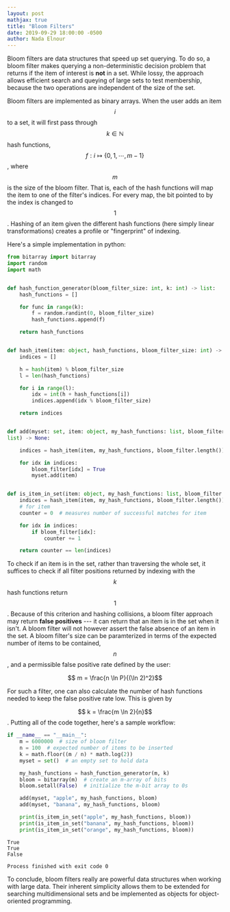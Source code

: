 ```yaml
---
layout: post
mathjax: true
title: "Bloom Filters"
date: 2019-09-29 18:00:00 -0500
author: Nada Elnour
---
```


Bloom filters are data structures that speed up set querying. To do so, a bloom filter makes querying a non-deterministic decision problem that returns if the item of interest is **not** in a set. While lossy, the approach allows efficient search and queying of large sets to test membership, because the two operations are independent of the size of the set.

Bloom filters are implemented as binary arrays. When the user adds an item $$i$$ to a set, it will first pass through $$k \in \mathbb{N}$$ hash functions, $$f:i \mapsto \{0,1, \cdots , m - 1\}$$, where $$m$$ is the size of the bloom filter. That is, each of the hash functions will map the item to one of the filter's indices. For every map, the bit pointed to by the index is changed to $$1$$. Hashing of an item given the different hash functions (here simply linear transformations) creates a profile or "fingerprint" of indexing. 

Here's a simple implementation in python:

``` python
from bitarray import bitarray
import random
import math


def hash_function_generator(bloom_filter_size: int, k: int) -> list:
	hash_functions = []

	for func in range(k):
		f = random.randint(0, bloom_filter_size)
		hash_functions.append(f)

	return hash_functions


def hash_item(item: object, hash_functions, bloom_filter_size: int) -> list:
	indices = []

	h = hash(item) % bloom_filter_size
	l = len(hash_functions)

	for i in range(l):
		idx = int(h + hash_functions[i])
		indices.append(idx % bloom_filter_size)

	return indices


def add(myset: set, item: object, my_hash_functions: list, bloom_filter:
list) -> None:

	indices = hash_item(item, my_hash_functions, bloom_filter.length())

	for idx in indices:
		bloom_filter[idx] = True
		myset.add(item)


def is_item_in_set(item: object, my_hash_functions: list, bloom_filter: int) -> bool:
	indices = hash_item(item, my_hash_functions, bloom_filter.length())  # total number of expected matches
	# for item
	counter = 0  # measures number of successful matches for item

	for idx in indices:
		if bloom_filter[idx]:
			counter += 1

	return counter == len(indices)
``` 

To check if an item is in the set, rather than traversing the whole set, it suffices to check if all filter positions returned by indexing with the $$k$$ hash functions return $$1$$. Because of this criterion and hashing collisions, a bloom filter approach may return **false positives** --- it can return that an item is in the set when it isn't. A bloom filter will not however assert the false absence of an item in the set. A bloom filter's size can be paramterized in terms of the expected number of items to be contained, $$n$$, and a permissible false positive rate defined by the user:

$$ m = \frac{n \ln P}{(\ln 2)^2}$$

For such a filter, one can also calculate the number of hash functions needed to keep the false positive rate low. This is given by 

$$ k = \frac{m \ln 2}{n}$$. Putting all of the code together, here's a sample workflow:

``` python
if __name__ == "__main__":
	m = 6000000  # size of bloom filter
	n = 100  # expected number of items to be inserted
	k = math.floor((m / n) * math.log(2))
	myset = set()  # an empty set to hold data

	my_hash_functions = hash_function_generator(m, k)
	bloom = bitarray(m)  # create an m-array of bits
	bloom.setall(False)  # initialize the m-bit array to 0s

	add(myset, "apple", my_hash_functions, bloom)
	add(myset, "banana", my_hash_functions, bloom)

	print(is_item_in_set("apple", my_hash_functions, bloom))
	print(is_item_in_set("banana", my_hash_functions, bloom))
	print(is_item_in_set("orange", my_hash_functions, bloom))
 ```

``` pseudocode 
True
True
False

Process finished with exit code 0
```

To conclude, bloom filters really are powerful data structures when working with large data. Their inherent simplicity allows them to be extended for searching multidimensional sets and be implemented as objects for object-oriented programming.